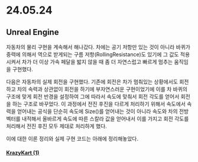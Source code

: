 # 24.05.24

## Unreal Engine

자동차의 물리 구현을 계속해서 해나갔다. 차에는 공기 저항만 있는 것이 아니라 바퀴가 중력에 의해서 역으로 받게되는 구름 저항(RollingResistance)도 있기에 그 값도 적용시켜서 차가 더 이상 가속 페달을 밟지 않을 때 좀 더 자연스럽고 빠르게 멈추는 움직임을 구현했다.

다음은 자동차의 실제 회전을 구현했다. 기존에 회전은 차가 멈춰있는 상황에서도 회전하고 차의 속력과 상관없이 회전을 하기에 부자연스러운 구현이었기에 이를 차 바퀴의 구조에 맞게 회전 반경을 설정하여 그에 따라서 속도에 맞춰서 회전 각도를 얻어서 회전을 하는 구조로 바꾸었다. 이 과정에서 전진 후진을 다르게 처리하기 위해서 속도에서 속력을 얻어내는 공식을 단순히 속도에 Size()를 얻어내는 것이 아니라 속도와 차의 전방 벡터를 내적해서 올바르게 속도에 따른 스칼라 값을 얻어내서 이를 가지고 회전 각도를 처리해서 전진 후진 모두 제대로 처리하게 했다.

이에 대한 이론 정리와 실제 구현 코드는 아래에 정리해놓았다.

#### [KrazyKart (1)](</Unreal%20Engine/실습/KrazyKarts/KrazyKarts%20(1).md>)
